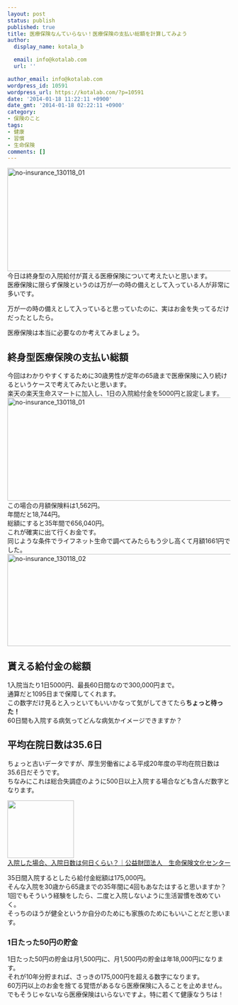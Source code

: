 ```yaml
---
layout: post
status: publish
published: true
title: 医療保険なんていらない！医療保険の支払い総額を計算してみよう
author:
  display_name: kotala_b

  email: info@kotalab.com
  url: ''

author_email: info@kotalab.com
wordpress_id: 10591
wordpress_url: https://kotalab.com/?p=10591
date: '2014-01-18 11:22:11 +0900'
date_gmt: '2014-01-18 02:22:11 +0900'
category:
- 保険のこと
tags:
- 健康
- 習慣
- 生命保険
comments: []
---
```

<p><img src="https://kotalab.com/wp-content/uploads/no-insurance_130118_01-546x233.png" alt="no-insurance_130118_01" width="546" height="233" class="alignnone size-large wp-image-10592" /><br />
今日は終身型の入院給付が貰える医療保険について考えたいと思います。<br />
医療保険に限らず保険というのは万が一の時の備えとして入っている人が非常に多いです。</p>
<p><span class="b">万が一の時の備えとして入っていると思っていたのに、実はお金を失ってるだけだったとしたら。</span></p>
<p>医療保険は本当に必要なのか考えてみましょう。<br />
<!--more--></p>
<h2>終身型医療保険の支払い総額</h2>
<p>今回はわかりやすくするために30歳男性が定年の65歳まで医療保険に入り続けるというケースで考えてみたいと思います。<br />
楽天の楽天生命スマートに加入し、1日の入院給付金を5000円と設定します。<br />
<img src="https://kotalab.com/wp-content/uploads/no-insurance_130118_01-546x233.png" alt="no-insurance_130118_01" width="546" height="233" class="alignnone size-large wp-image-10592" /><br />
この場合の月額保険料は1,562円。<br />
年間だと18,744円。<br />
総額にすると35年間で656,040円。<br />
これが確実に出て行くお金です。<br />
同じような条件でライフネット生命で調べてみたらもう少し高くて月額1661円でした。<br />
<img src="https://kotalab.com/wp-content/uploads/no-insurance_130118_02-546x208.png" alt="no-insurance_130118_02" width="546" height="208" class="alignnone size-large wp-image-10593" /></p>
<h2>貰える給付金の総額</h2>
<p>1入院当たり1日5000円、最長60日間なので300,000円まで。<br />
通算だと1095日まで保障してくれます。<br />
この数字だけ見ると入っといてもいいかなって気がしてきてたら<strong>ちょっと待った！</strong><br />
60日間も入院する病気ってどんな病気かイメージできますか？</p>
<h2>平均在院日数は35.6日</h2>
<p>ちょっと古いデータですが、厚生労働省による平成20年度の平均在院日数は35.6日だそうです。<br />
ちなみにこれは総合失調症のように500日以上入院する場合なども含んだ数字となります。</p>
<div class="shht">
<div class="shhtimg"><a href="http://www.jili.or.jp/lifeplan/lifesecurity/medical/3.html" target="_blank"><img src="http://capture.heartrails.com/150x130/shadow?http://www.jili.or.jp/lifeplan/lifesecurity/medical/3.html" alt="" width="150" height="130" /></a></div>
<div class="shhttext"><a href="http://www.jili.or.jp/lifeplan/lifesecurity/medical/3.html" target="_blank">入院した場合、入院日数は何日くらい？｜公益財団法人　生命保険文化センター</a><a href="http://b.hatena.ne.jp/entry/http://www.jili.or.jp/lifeplan/lifesecurity/medical/3.html" target="_blank"><img border="0" src="http://b.hatena.ne.jp/entry/image/http://www.jili.or.jp/lifeplan/lifesecurity/medical/3.html" alt="" /></a></div>
</div>
<p>35日間入院するとしたら給付金総額は175,000円。<br />
そんな入院を30歳から65歳までの35年間に4回もあなたはすると思いますか？<br />
1回でもそういう経験をしたら、二度と入院しないように生活習慣を改めていく。<br />
そっちのほうが健全というか自分のためにも家族のためにもいいことだと思います。</p>
<h3>1日たった50円の貯金</h3>
<p>1日たった50円の貯金は月1,500円に、月1,500円の貯金は年18,000円になります。<br />
それが10年分貯まれば、さっきの175,000円を超える数字になります。<br />
60万円以上のお金を捨てる覚悟があるなら医療保険に入ることを止めません。<br />
でもそうじゃないなら医療保険はいらないですよ。特に若くて健康なうちは！</p>
